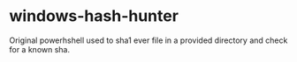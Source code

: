 # windows-hash-hunter
Original powerhshell used to sha1 ever file in a provided directory and check for a known sha.
